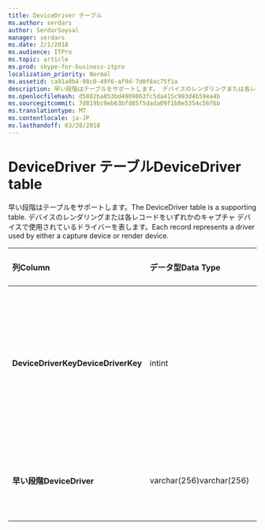```yaml
---
title: DeviceDriver テーブル
ms.author: serdars
author: SerdarSoysal
manager: serdars
ms.date: 2/1/2018
ms.audience: ITPro
ms.topic: article
ms.prod: skype-for-business-itpro
localization_priority: Normal
ms.assetid: ca91a0b4-98c0-49f6-af9d-7d0f8ac75f1a
description: 早い段階はテーブルをサポートします。 デバイスのレンダリングまたは各レコードをいずれかのキャプチャ デバイスで使用されているドライバーを表します。
ms.openlocfilehash: d5882ba853bd4909863fc5da415c993d4b59ea4b
ms.sourcegitcommit: 7d819bc9eb63bfd85f5dada09f1b8e5354c56f6b
ms.translationtype: MT
ms.contentlocale: ja-JP
ms.lasthandoff: 03/28/2018
---
```

# <a name="devicedriver-table"></a><span data-ttu-id="bc3a7-104">DeviceDriver テーブル</span><span class="sxs-lookup"><span data-stu-id="bc3a7-104">DeviceDriver table</span></span>
 
<span data-ttu-id="bc3a7-105">早い段階はテーブルをサポートします。</span><span class="sxs-lookup"><span data-stu-id="bc3a7-105">The DeviceDriver table is a supporting table.</span></span> <span data-ttu-id="bc3a7-106">デバイスのレンダリングまたは各レコードをいずれかのキャプチャ デバイスで使用されているドライバーを表します。</span><span class="sxs-lookup"><span data-stu-id="bc3a7-106">Each record represents a driver used by either a capture device or render device.</span></span>
  
|<span data-ttu-id="bc3a7-107">**列**</span><span class="sxs-lookup"><span data-stu-id="bc3a7-107">**Column**</span></span>|<span data-ttu-id="bc3a7-108">**データ型**</span><span class="sxs-lookup"><span data-stu-id="bc3a7-108">**Data Type**</span></span>|<span data-ttu-id="bc3a7-109">**キーまたはインデックス**</span><span class="sxs-lookup"><span data-stu-id="bc3a7-109">**Key/Index**</span></span>|<span data-ttu-id="bc3a7-110">**詳細**</span><span class="sxs-lookup"><span data-stu-id="bc3a7-110">**Details**</span></span>|
|:-----|:-----|:-----|:-----|
|<span data-ttu-id="bc3a7-111">**DeviceDriverKey**</span><span class="sxs-lookup"><span data-stu-id="bc3a7-111">**DeviceDriverKey**</span></span> <br/> |<span data-ttu-id="bc3a7-112">int</span><span class="sxs-lookup"><span data-stu-id="bc3a7-112">int</span></span>  <br/> |<span data-ttu-id="bc3a7-113">Primary</span><span class="sxs-lookup"><span data-stu-id="bc3a7-113">Primary</span></span>  <br/> |<span data-ttu-id="bc3a7-114">このデバイス ドライバーのレコードを識別する一意の番号です。</span><span class="sxs-lookup"><span data-stu-id="bc3a7-114">Unique number identifying this device driver record.</span></span>  <br/> |
|<span data-ttu-id="bc3a7-115">**早い段階**</span><span class="sxs-lookup"><span data-stu-id="bc3a7-115">**DeviceDriver**</span></span> <br/> |<span data-ttu-id="bc3a7-116">varchar(256)</span><span class="sxs-lookup"><span data-stu-id="bc3a7-116">varchar(256)</span></span>  <br/> |<span data-ttu-id="bc3a7-117">一意</span><span class="sxs-lookup"><span data-stu-id="bc3a7-117">unique</span></span>  <br/> |<span data-ttu-id="bc3a7-118">デバイス ドライバーの名前です。</span><span class="sxs-lookup"><span data-stu-id="bc3a7-118">Device driver name.</span></span>  <br/> |
   


